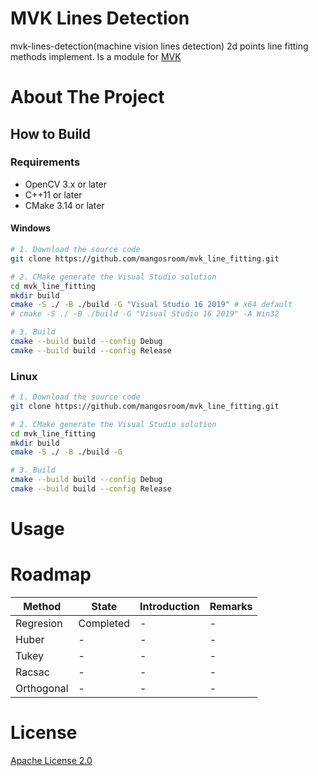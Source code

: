 ﻿# MVK Lines Detection

mvk-lines-detection(machine vision lines detection) 2d points line fitting methods implement. Is a module for [MVK](https://github.com/mangosroom/machine-vision-algorithms-library)

# About The Project

## How to Build

### Requirements

- OpenCV 3.x or later
- C++11 or later
- CMake 3.14 or later

#### Windows

```bash
# 1. Download the source code
git clone https://github.com/mangosroom/mvk_line_fitting.git

# 2. CMake generate the Visual Studio solution
cd mvk_line_fitting
mkdir build
cmake -S ./ -B ./build -G "Visual Studio 16 2019" # x64 default
# cmake -S ./ -B ./build -G "Visual Studio 16 2019" -A Win32

# 3. Build
cmake --build build --config Debug
cmake --build build --config Release
```

### Linux

```bash
# 1. Download the source code
git clone https://github.com/mangosroom/mvk_line_fitting.git

# 2. CMake generate the Visual Studio solution
cd mvk_line_fitting
mkdir build
cmake -S ./ -B ./build -G 

# 3. Build
cmake --build build --config Debug
cmake --build build --config Release
```

# Usage

# Roadmap

| Method | State | Introduction | Remarks |
| ----   | ----  | ------ | ------ |
| Regresion | Completed | - | - |
| Huber | - | - | - |
| Tukey | - | - | - |
| Racsac | - | - | - |
| Orthogonal | - | - | - |

# License

[Apache License 2.0](https://github.com/mangosroom/mvk_line_fitting/blob/main/LICENSE)









